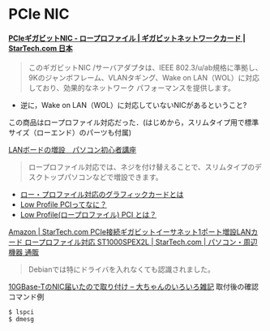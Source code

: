 # PCIe NIC

#### [PCIeギガビットNIC \- ロープロファイル \| ギガビットネットワークカード \| StarTech\.com 日本]( https://www.startech.com/jp/Networking-IO/Adapter-Cards/Low-Profile-PCIe-Gigabit-NIC~ST1000SPEX2L )

> このギガビットNIC /サーバアダプタは、IEEE 802.3/u/ab規格に準拠し、9Kのジャンボフレーム、VLANタギング、Wake on LAN（WOL）に対応しており、効果的なネットワーク パフォーマンスを提供します。

* 逆に，Wake on LAN（WOL）に対応していないNICがあるということ?

この商品はロープロファイル対応だった．(はじめから，スリムタイプ用で標準サイズ（ローエンド）のパーツも付属)

[LANボードの増設　パソコン初心者講座]( https://www.pc-master.jp/jisaku/lan-z.html )
> ロープロファイル対応では、ネジを付け替えることで、スリムタイプのデスクトップパソコンなどで増設できます。

* [ロー・プロファイル対応のグラフィックカードとは]( http://www.pasonisan.com/pc-gpu/02dgpu-lowprofile.html )
* [Low Profile PCIってなに？]( https://www.ratocsystems.com/products/subpage/lowpro/index.html )
* [Low Profile\(ロープロファイル\) PCI とは？]( https://note.cman.jp/pci/low_profile/ )

[Amazon \| StarTech\.com PCIe接続ギガビットイーサネット1ポート増設LANカード ロープロファイル対応 ST1000SPEX2L \| StarTech\.com \| パソコン・周辺機器 通販]( https://www.amazon.co.jp/STARTECH-COM-ST1000SPEX2L-%E3%82%B9%E3%82%BF%E3%83%BC%E3%83%86%E3%83%83%E3%82%AF-com-PCIe%E6%8E%A5%E7%B6%9A%E3%82%AE%E3%82%AC%E3%83%93%E3%83%83%E3%83%88%E3%82%A4%E3%83%BC%E3%82%B5%E3%83%8D%E3%83%83%E3%83%881%E3%83%9D%E3%83%BC%E3%83%88%E5%A2%97%E8%A8%ADLAN%E3%82%AB%E3%83%BC%E3%83%89-%E3%83%AD%E3%83%BC%E3%83%97%E3%83%AD%E3%83%95%E3%82%A1%E3%82%A4%E3%83%AB%E5%AF%BE%E5%BF%9C/dp/B00E4KZDJ0 )

> Debianでは特にドライバを入れなくても認識されました。

[10GBase\-TのNIC届いたので取り付け – 大ちゃんのいろいろ雑記]( https://www.taruki.com/wp/?p=6394 )
取付後の確認コマンド例
```
$ lspci
$ dmesg
```
